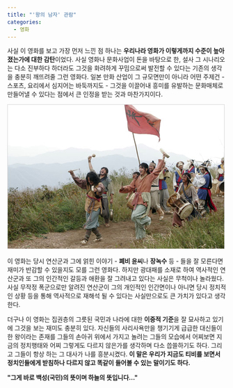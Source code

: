 ```yaml
---
title: "'왕의 남자' 관람"
categories:
  - 영화
---
```


사실 이 영화를 보고 가장 먼저 느낀 점 하나는 **우리나라 영화가 이렇게까지 수준이 높아졌는가에 대한 감탄**이었다. 사실 영화나 문화사업이 돈을 바탕으로 한, 설사 그 시나리오는 다소 진부하다 하더라도 그것을 화려하게 꾸밈으로써 발전할 수 있다는 기존의 생각을 충분히 깨뜨려줄 그런 영화다. 일본 만화 산업이 그 규모면만이 아니라 어떤 주제건 - 스포츠, 요리에서 심지어는 바둑까지도 - 그것을 이끌어내 흥미를 유발하는 문화매체로 만들어낼 수 있다는 점에서 큰 인정을 받는 것과 마찬가지이다.  

![](/assets/images/posts/2006/01/fl200000000100.jpg)
  
이 영화는 당시 연산군과 그에 얽힌 이야기 - **폐비 윤씨**나 **장녹수** 등 - 들을 잘 모른다면 재미가 반감할 수 있을지도 모를 그런 영화다. 하지만 광대패를 소재로 하여 역사적인 연산군과 또 그의 인간적인 갈등과 애환을 잘 그려내고 있다는 사실은 무척이나 놀라웠다. 사실 무작정 폭군으로만 알려진 연산군이 그의 개인적인 인간면이나 아니면 당시 정치적인 상황 등을 통해 역사적으로 재해석 될 수 있다는 사실만으로도 큰 가치가 있다고 생각한다.  
  
더구나 이 영화는 집권층의 그릇된 국민과 나라에 대한 **이중적 기준**을 잘 묘사하고 있기에 그것을 보는 재미도 충분히 있다. 자신들의 사리사욕만을 챙기기게 급급한 대신들이 한 왕이라는 존재를 그들의 손아귀 위에서 가지고 놀려는 그들의 모습에서 어찌보면 지금의 정치행태와 어찌 그렇게도 다르지 않은가를 생각하며 다소 씁쓸하기도 하다. 그리고 그들이 항상 하는 그 대사가 나를 흥분시켰다. **이 말은 우리가 지금도 티비를 보면서 정치인들에게 받침하나 다르지 않고 똑같이 들어볼 수 있는 말이기도 하다.**  
  
**"그게 바로 백성(국민)의 뜻이며 하늘의 뜻입니다..."**
